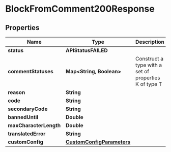 

# BlockFromComment200Response


## Properties

| Name | Type | Description | Notes |
|------------ | ------------- | ------------- | -------------|
|**status** | **APIStatusFAILED** |  |  |
|**commentStatuses** | **Map&lt;String, Boolean&gt;** | Construct a type with a set of properties K of type T |  |
|**reason** | **String** |  |  |
|**code** | **String** |  |  |
|**secondaryCode** | **String** |  |  [optional] |
|**bannedUntil** | **Double** |  |  [optional] |
|**maxCharacterLength** | **Double** |  |  [optional] |
|**translatedError** | **String** |  |  [optional] |
|**customConfig** | [**CustomConfigParameters**](CustomConfigParameters.md) |  |  [optional] |



